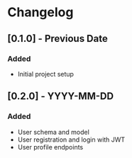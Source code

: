 # Changelog

## [0.1.0] - Previous Date
### Added
- Initial project setup


## [0.2.0] - YYYY-MM-DD
### Added
- User schema and model
- User registration and login with JWT
- User profile endpoints
